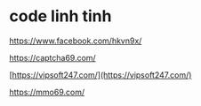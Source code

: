 # code linh tinh

https://www.facebook.com/hkvn9x/

https://captcha69.com/

[https://vipsoft247.com/](https://vipsoft247.com/)

https://mmo69.com/

